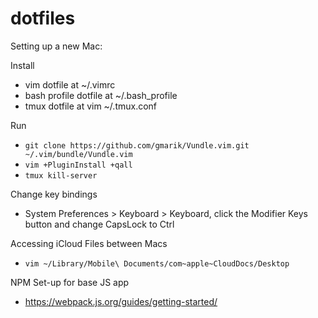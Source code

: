# dotfiles

Setting up a new Mac:

Install 
* vim dotfile at ~/.vimrc
* bash profile dotfile at ~/.bash_profile
* tmux dotfile at vim ~/.tmux.conf

Run 
* `git clone https://github.com/gmarik/Vundle.vim.git ~/.vim/bundle/Vundle.vim`
* `vim +PluginInstall +qall`
* `tmux kill-server`

Change key bindings
* System Preferences > Keyboard > Keyboard, click the Modifier Keys button and change CapsLock to Ctrl

Accessing iCloud Files between Macs
* `vim ~/Library/Mobile\ Documents/com~apple~CloudDocs/Desktop`

NPM Set-up for base JS app
* https://webpack.js.org/guides/getting-started/
